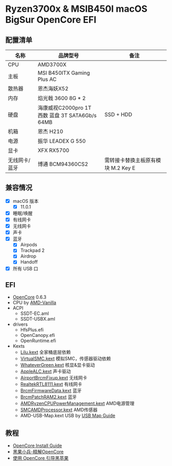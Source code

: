 # Ryzen3700x & MSIB450I macOS BigSur OpenCore EFI

## 配置清单

| 名称 | 品牌型号 | 备注 |
| --- | --- | --- |
| CPU | AMD3700X |  |
| 主板 | MSI B450ITX Gaming Plus AC |  |
| 散热器 | 恩杰海妖X52 |  |
| 内存 | 焰光戟 3600 8G * 2 |  |
| 硬盘 | 海康威视C2000pro 1T<br />西数 蓝盘 3T SATA6Gb/s 64MB | SSD + HDD |
| 机箱 | 恩杰 H210 |  |
| 电源 | 振华 LEADEX G 550 |  |
| 显卡 | XFX RX5700  |  |
| 无线网卡/蓝牙 | 博通 BCM94360CS2 | 需转接卡替换主板原有模块 M.2 Key E |

## 兼容情况

- [x] macOS 版本
    - [x] 11.0.1
- [x] 睡眠/唤醒
- [x] 有线网卡
- [x] 无线网卡
- [x] 声卡
- [x] 蓝牙
    - [x] Airpods
    - [x] Trackpad 2
    - [x] Airdrop
    - [x] Handoff
- [x] 所有 USB 口

## EFI

- [OpenCore](https://github.com/acidanthera/OpenCorePkg) 0.6.3
- CPU by [AMD-Vanilla](https://github.com/AMD-OSX/AMD_Vanilla)
- ACPI
  - SSDT-EC.aml
  - SSDT-USBX.aml
- drivers
    - HfsPlus.efi
    - OpenCanopy.efi
    - OpenRuntime.efi
- Kexts
    - [Lilu.kext](https://github.com/acidanthera/Lilu) 全家桶底层依赖
    - [VirtualSMC.kext](https://github.com/acidanthera/VirtualSMC) 模拟SMC，传感器驱动依赖
    - [WhateverGreen.kext](https://github.com/acidanthera/WhateverGreen) 核显&显卡驱动
    - [AppleALC.kext](https://github.com/acidanthera/AppleALC) 声卡驱动
    - [AirportBrcmFixup.kext](https://github.com/acidanthera/AirportBrcmFixup) 无线网卡
    - [RealtekRTL8111.kext](https://github.com/Mieze/RTL8111_driver_for_OS_X/) 有线网卡
    - [BrcmFirmwareData.kext](https://github.com/acidanthera/BrcmPatchRAM) 蓝牙
    - [BrcmPatchRAM2.kext](https://github.com/acidanthera/BrcmPatchRAM) 蓝牙
    - [AMDRyzenCPUPowerManagement.kext](https://github.com/trulyspinach/SMCAMDProcessor) AMD电源管理
    - [SMCAMDProcessor.kext](https://github.com/trulyspinach/SMCAMDProcessor) AMD传感器
    - AMD-USB-Map.kext USB by [USB Map Guide](https://dortania.github.io/OpenCore-Post-Install/usb/)


## 教程
- [OpenCore Install Guide](https://dortania.github.io/OpenCore-Install-Guide/)
- [黑果小兵-精解OpenCore](https://blog.daliansky.net/OpenCore-BootLoader.html)
- [使用 OpenCore 引导黑苹果](https://blog.xjn819.com/post/opencore-guide.html)